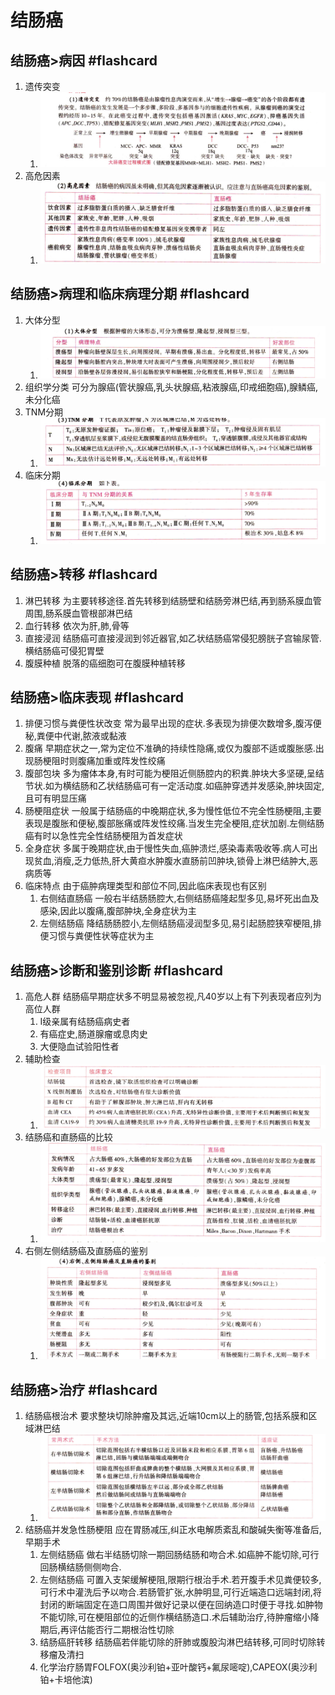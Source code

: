 # 结肠癌


## 结肠癌>病因 #flashcard 
1. 遗传突变
	1. ![](Attachments/Pasted%20image%2020211122125307.png)
2. 高危因素
	1. ![](Attachments/Pasted%20image%2020211122125406.png)
<!--ID: 1637558719929-->

## 结肠癌>病理和临床病理分期 #flashcard 
1. 大体分型
	1. ![](Attachments/Pasted%20image%2020211122132958.png)
2.  组织学分类 可分为腺癌(管状腺癌,乳头状腺癌,粘液腺癌,印戒细胞癌),腺鳞癌,未分化癌
3.  TNM分期
	1.  ![](Attachments/Pasted%20image%2020211122133138.png)
4.  临床分期
	1.  ![](Attachments/Pasted%20image%2020211122133235.png)
<!--ID: 1637561807545-->


## 结肠癌>转移 #flashcard 
1. 淋巴转移 为主要转移途径.首先转移到结肠壁和结肠旁淋巴结,再到肠系膜血管周围,肠系膜血管根部淋巴结
2. 血行转移 依次为肝,肺,骨等
3. 直接浸润 结肠癌可直接浸润到邻近器官,如乙状结肠癌常侵犯膀胱子宫输尿管.横结肠癌可侵犯胃壁
4. 腹膜种植 脱落的癌细胞可在腹膜种植转移
<!--ID: 1637561807563-->


## 结肠癌>临床表现 #flashcard 
1. 排便习惯与粪便性状改变 常为最早出现的症状.多表现为排便次数增多,腹泻便秘,粪便中代谢,脓液或黏液
2. 腹痛 早期症状之一,常为定位不准确的持续性隐痛,或仅为腹部不适或腹胀感.出现肠梗阻时则腹痛加重或阵发性绞痛
3. 腹部包块 多为瘤体本身,有时可能为梗阻近侧肠腔内的积粪.肿块大多坚硬,呈结节状.如为横结肠和乙状结肠癌可有一定活动度.如癌肿穿透并发感染,肿块固定,且可有明显压痛
4. 肠梗阻症状 一般属于结肠癌的中晚期症状,多为慢性低位不完全性肠梗阻,主要表现是腹胀和便秘,腹部胀痛或阵发性绞痛.当发生完全梗阻,症状加剧.左侧结肠癌有时以急性完全性结肠梗阻为首发症状
5. 全身症状 多属于晚期症状,由于慢性失血,癌肿溃烂,感染毒素吸收等.病人可出现贫血,消瘦,乏力低热,肝大黄疸水肿腹水直肠前凹肿块,锁骨上淋巴结肿大,恶病质等
6. 临床特点 由于癌肿病理类型和部位不同,因此临床表现也有区别
	1. 右侧结直肠癌 一般右半结肠肠腔大,右侧结肠癌隆起型多见,易坏死出血及感染,因此以腹痛,腹部肿块,全身症状为主
	2. 左侧结肠癌 降结肠肠腔小,左侧结肠癌浸润型多见,易引起肠腔狭窄梗阻,排便习惯与粪便性状等症状为主
<!--ID: 1637561807571-->


## 结肠癌>诊断和鉴别诊断 #flashcard 
1. 高危人群 结肠癌早期症状多不明显易被忽视,凡40岁以上有下列表现者应列为高位人群
	1. I级亲属有结肠癌病史者
	2. 有癌症史,肠道腺瘤或息肉史
	3. 大便隐血试验阳性者
2. 辅助检查
	1. ![](Attachments/Pasted%20image%2020211122140611.png)
3. 结肠癌和直肠癌的比较
	1. ![](Attachments/Pasted%20image%2020211122140705.png)
4. 右侧左侧结肠癌及直肠癌的鉴别
	1. ![](Attachments/Pasted%20image%2020211122140756.png)
<!--ID: 1637561807582-->


## 结肠癌>治疗 #flashcard 
1. 结肠癌根治术 要求整块切除肿瘤及其远,近端10cm以上的肠管,包括系膜和区域淋巴结
	1. ![](Attachments/Pasted%20image%2020211122140931.png)
2. 结肠癌并发急性肠梗阻 应在胃肠减压,纠正水电解质紊乱和酸碱失衡等准备后,早期手术
	1. 左侧结肠癌 做右半结肠切除一期回肠结肠和吻合术.如癌肿不能切除,可行回肠横结肠侧侧吻合.
	2. 左侧结肠癌 可置入支架缓解梗阻,限期行根治手术.若开腹手术见粪便较多,可行术中灌洗后予以吻合.若肠管扩张,水肿明显,可行近端造口远端封闭,将封闭的断端固定在造口周围并做好记录以便在回纳造口时便于寻找.如肿物不能切除,可在梗阻部位的近侧作横结肠造口.术后辅助治疗,待肿瘤缩小降期后,再评估能否行二期根治性切除
	3. 结肠癌肝转移 结肠癌若伴能切除的肝肺或腹股沟淋巴结转移,可同时切除转移瘤及清扫
	4. 化学治疗肠胃FOLFOX(奥沙利铂+亚叶酸钙+氟尿嘧啶),CAPEOX(奥沙利铂+卡培他滨)
<!--ID: 1637561807593-->


